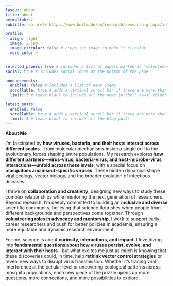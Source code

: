 ```yaml
---
layout: about
title: about
permalink: /
subtitle: <a href='https://www.bnitm.de/en/research/research-groups/interface/rg-mosquito-virus-interactions'>BNITM</a>. GSO KT-Boost, Leibniz PostDoc Network & Leibniz Mentoring Alumni. <br />Science enthusiast, long-distance runner, and forever curious. "But WHY?!".

profile:
  align: right
  image: 2.jpg
  image_circular: false # crops the image to make it circular
  more_info: >


selected_papers: true # includes a list of papers marked as "selected={true}"
social: true # includes social icons at the bottom of the page

announcements:
  enabled: false # includes a list of news items
  scrollable: true # adds a vertical scroll bar if there are more than 3 news items
  limit: 5 # leave blank to include all the news in the `_news` folder

latest_posts:
  enabled: false
  scrollable: true # adds a vertical scroll bar if there are more than 3 new posts items
  limit: 3 # leave blank to include all the blog posts
---
```

**About Me**

I’m fascinated by **how viruses, bacteria, and their hosts interact across different scales**—from molecular mechanisms inside a single cell to the evolutionary forces shaping entire populations. My research explores **how different partners—virus-virus, bacteria-virus, and host-microbe-virus interactions—unfold across these levels**, with a special focus on **mosquitoes and insect-specific viruses**. These hidden dynamics shape viral ecology, vector biology, and the broader evolution of infectious diseases.

I thrive on **collaboration and creativity**, designing new ways to study these complex relationships while mentoring the next generation of researchers. Beyond research, I’m deeply committed to building an **inclusive and diverse** scientific community, believing that science flourishes when people from different backgrounds and perspectives come together. Through **volunteering roles in advocacy and mentorship**, I work to support early-career researchers and push for better policies in academia, ensuring a more equitable and dynamic research environment.

For me, science is about **curiosity, interactions, and impact**. I love diving into **fundamental questions about how viruses persist, evolve, and interact with their hosts**—but what excites me just as much is knowing that these discoveries could, in time, help **rethink vector control strategies** or reveal new ways to disrupt virus transmission. Whether it’s tracing viral interference at the cellular level or uncovering ecological patterns across mosquito populations, each new piece of the puzzle opens up more questions, more connections, and more possibilities to explore.
